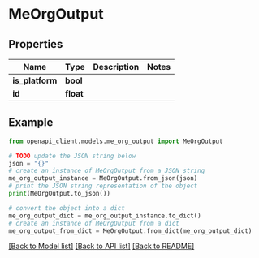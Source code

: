 # MeOrgOutput


## Properties

Name | Type | Description | Notes
------------ | ------------- | ------------- | -------------
**is_platform** | **bool** |  | 
**id** | **float** |  | 

## Example

```python
from openapi_client.models.me_org_output import MeOrgOutput

# TODO update the JSON string below
json = "{}"
# create an instance of MeOrgOutput from a JSON string
me_org_output_instance = MeOrgOutput.from_json(json)
# print the JSON string representation of the object
print(MeOrgOutput.to_json())

# convert the object into a dict
me_org_output_dict = me_org_output_instance.to_dict()
# create an instance of MeOrgOutput from a dict
me_org_output_from_dict = MeOrgOutput.from_dict(me_org_output_dict)
```
[[Back to Model list]](../README.md#documentation-for-models) [[Back to API list]](../README.md#documentation-for-api-endpoints) [[Back to README]](../README.md)


